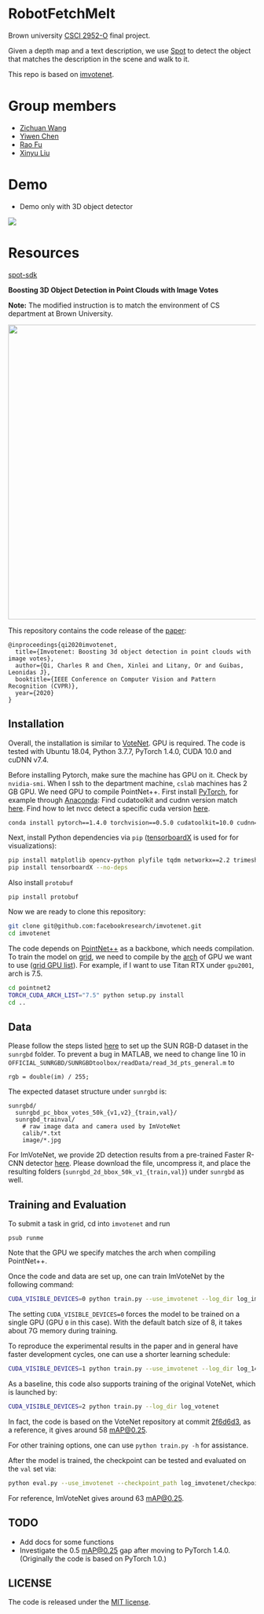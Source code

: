 # RobotFetchMeIt
Brown university [CSCI 2952-O](http://cs.brown.edu/courses/csci2952o/) final project.

Given a depth map and a text description, we use [Spot](https://www.bostondynamics.com/products/spot)
to detect the object that matches the description in the scene and walk to it.

This repo is based on [imvotenet](https://github.com/facebookresearch/imvotenet).

# Group members

- [Zichuan Wang](https://github.com/GuardianWang)
- [Yiwen Chen](https://github.com/yiwenchen1999/)
- [Rao Fu](https://github.com/FreddieRao)
- [Xinyu Liu](https://github.com/jasonxyliu)

# Demo

- Demo only with 3D object detector

[![](https://img.youtube.com/vi/LdnsRqQYvwg/3.jpg)](https://youtu.be/LdnsRqQYvwg)

# Resources

[spot-sdk](https://github.com/jasonxyliu/spot-sdk)

**Boosting 3D Object Detection in Point Clouds with Image Votes**

**Note:**
The modified instruction is to match the environment of CS department at Brown University.

<p align="center">
  <img src="http://xinleic.xyz/images/imvote.png" width="600" />
</p>

This repository contains the code release of the [paper](https://arxiv.org/abs/2001.10692):
```
@inproceedings{qi2020imvotenet,
  title={Imvotenet: Boosting 3d object detection in point clouds with image votes},
  author={Qi, Charles R and Chen, Xinlei and Litany, Or and Guibas, Leonidas J},
  booktitle={IEEE Conference on Computer Vision and Pattern Recognition (CVPR)},
  year={2020}
}
```

## Installation
Overall, the installation is similar to [VoteNet](https://github.com/facebookresearch/votenet). GPU is required. The code is tested with Ubuntu 18.04, Python 3.7.7, PyTorch 1.4.0, CUDA 10.0 and cuDNN v7.4.

Before installing Pytorch, make sure the machine has GPU on it. Check by `nvidia-smi`. 
When I ssh to the department machine, `cslab` machines has 2 GB GPU. 
We need GPU to compile PointNet++.
First install [PyTorch](https://pytorch.org/get-started/locally/), for example through [Anaconda](https://docs.anaconda.com/anaconda/install/):
Find cudatoolkit and cudnn version match [here](https://developer.nvidia.com/rdp/cudnn-archive).
Find how to let nvcc detect a specific cuda version [here](https://stackoverflow.com/questions/40517083/multiple-cuda-versions-on-machine-nvcc-v-confusion).
```bash
conda install pytorch==1.4.0 torchvision==0.5.0 cudatoolkit=10.0 cudnn=7.6.4 -c pytorch
```
Next, install Python dependencies via `pip` ([tensorboardX](https://github.com/lanpa/tensorboardX) is used for for visualizations):
```bash
pip install matplotlib opencv-python plyfile tqdm networkx==2.2 trimesh==2.35.39
pip install tensorboardX --no-deps
```
Also install `protobuf`
```
pip install protobuf
```
Now we are ready to clone this repository:
```bash
git clone git@github.com:facebookresearch/imvotenet.git
cd imvotenet
```
The code depends on [PointNet++](http://arxiv.org/abs/1706.02413) as a backbone, which needs compilation.
To train the model on [grid](https://cs.brown.edu/about/system/services/hpc/gridengine/), 
we need to compile by the [arch](https://arnon.dk/matching-sm-architectures-arch-and-gencode-for-various-nvidia-cards/) of GPU we want to use 
([grid GPU list](https://cs.brown.edu/about/system/services/hpc/grid/)).
For example, if I want to use Titan RTX under `gpu2001`, arch is 7.5.
```bash
cd pointnet2
TORCH_CUDA_ARCH_LIST="7.5" python setup.py install
cd ..
```

## Data
Please follow the steps listed [here](https://github.com/facebookresearch/votenet/blob/master/sunrgbd/README.md) to set up the SUN RGB-D dataset in the `sunrgbd` folder. 
To prevent a bug in MATLAB, we need to 
change line 10 in `OFFICIAL_SUNRGBD/SUNRGBDtoolbox/readData/read_3d_pts_general.m` to
```
rgb = double(im) / 255;
```

The expected dataset structure under `sunrgbd` is:
```
sunrgbd/
  sunrgbd_pc_bbox_votes_50k_{v1,v2}_{train,val}/
  sunrgbd_trainval/
    # raw image data and camera used by ImVoteNet
    calib/*.txt
    image/*.jpg
```
For ImVoteNet, we provide 2D detection results from a pre-trained Faster R-CNN detector [here](https://dl.fbaipublicfiles.com/imvotenet/2d_bbox/sunrgbd_2d_bbox_50k_v1.tgz). Please download the file, uncompress it, and place the resulting folders (`sunrgbd_2d_bbox_50k_v1_{train,val}`) under `sunrgbd` as well.

## Training and Evaluation

To submit a task in grid, cd into `imvotenet` and run 
```
psub runme
```
Note that the GPU we specify matches the arch when compiling PointNet++.

Once the code and data are set up, one can train ImVoteNet by the following command:
```bash
CUDA_VISIBLE_DEVICES=0 python train.py --use_imvotenet --log_dir log_imvotenet
```
The setting `CUDA_VISIBLE_DEVICES=0` forces the model to be trained on a single GPU (GPU `0` in this case). With the default batch size of 8, it takes about 7G memory during training. 

To reproduce the experimental results in the paper and in general have faster development cycles, one can use a shorter learning schedule: 
```bash
CUDA_VISIBLE_DEVICES=1 python train.py --use_imvotenet --log_dir log_140ep --max_epoch 140 --lr_decay_steps 80,120 --lr_decay_rates 0.1,0.1
```

As a baseline, this code also supports training of the original VoteNet, which is launched by:
```bash
CUDA_VISIBLE_DEVICES=2 python train.py --log_dir log_votenet
```
In fact, the code is based on the VoteNet repository at commit [2f6d6d3](https://github.com/facebookresearch/votenet/tree/2f6d6d3), as a reference, it gives around 58 mAP@0.25.

For other training options, one can use `python train.py -h` for assistance.

After the model is trained, the checkpoint can be tested and evaluated on the `val` set via:
```bash
python eval.py --use_imvotenet --checkpoint_path log_imvotenet/checkpoint.tar --dump_dir eval_imvotenet --cluster_sampling seed_fps --use_3d_nms --use_cls_nms --per_class_proposal
```
For reference, ImVoteNet gives around 63 mAP@0.25.

## TODO
- Add docs for some functions
- Investigate the 0.5 mAP@0.25 gap after moving to PyTorch 1.4.0. (Originally the code is based on PyTorch 1.0.)

## LICENSE

The code is released under the [MIT license](LICENSE).
